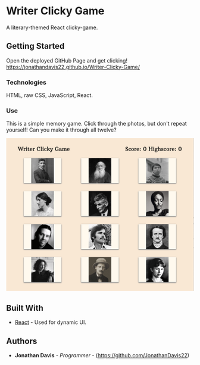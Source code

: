 # Writer Clicky Game

A literary-themed React clicky-game.

## Getting Started

Open the deployed GitHub Page and get clicking!
https://jonathandavis22.github.io/Writer-Clicky-Game/

### Technologies

HTML, raw CSS, JavaScript, React.

### Use

This is a simple memory game. Click through the photos, but don't repeat yourself! Can you make it through all twelve?

![Homepage](https://raw.githubusercontent.com/JonathanDavis22/Writer-Clicky-Game/master/screenshot/Clicky-game.jpg "Homepage")

## Built With

* [React](https://reactjs.org/) - Used for dynamic UI.

## Authors

* **Jonathan Davis** - *Programmer* - (https://github.com/JonathanDavis22)
